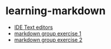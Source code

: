 # learning-markdown
* [IDE Text editors](https://github.com/CRAEW/learning-markdown/blob/master/IDE_txteditor/IDE_txteditor.md)
* [markdown group exercise 1](https://github.com/CRAEW/learning-markdown/blob/master/markdown/markdown.md)
* [markdown group exercise 2](https://github.com/CRAEW/learning-markdown/blob/master/git_group-questions/q-and-q.md)
